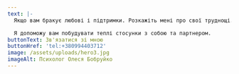 ```yaml
---
text: |-
  Якщо вам бракує любові і підтримки. Розкажіть мені про свої труднощі.

  Я допоможу вам побудувати теплі стосунки з собою та партнером.
buttonText: Зв'язатися зі мною
buttonHref: 'tel:+380994403712'
image: /assets/uploads/hero3.jpg
imageAlt: Психолог Олеся Бобруйко
---
```


